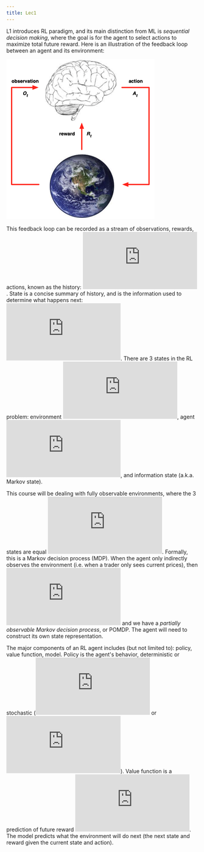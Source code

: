 ```yaml
---
title: Lec1
---
```


L1 introduces RL paradigm, and its main distinction from ML is *sequential decision making*, where the goal is for the agent to select actions to maximize total future reward. Here is an illustration of the feedback loop between an agent and its environment:

![picture](/RL/RL_problem.png)

This feedback loop can be recorded as a stream of observations, rewards, actions, known as the history: ![equation](https://latex.codecogs.com/gif.latex?H_t%20%3D%20O_1%2C%20R_1%2C%20A_1%2C%20...%2C%20O_%7Bt-1%7D%2C%20R_%7Bt-1%7D%2C%20A_%7Bt-1%7D%2C%20O_t%2C%20R_t). State is a concise summary of history, and is the information used to determine what happens next: ![equation](https://latex.codecogs.com/gif.latex?S_t%20%3D%20f%28H_t%29). There are 3 states in the RL problem: environment ![equation](https://latex.codecogs.com/gif.latex?S_t%5Ee), agent![equation](https://latex.codecogs.com/gif.latex?S_t%5Ea), and information state (a.k.a. Markov state).

This course will be dealing with fully observable environments, where the 3 states are equal ![equation](https://latex.codecogs.com/gif.latex?O_t%3DS_t%5Ea%3DS_t%5Ee). Formally, this is a Markov decision process (MDP). When the agent only indirectly observes the environment (i.e. when a trader only sees current prices), then ![equation](https://latex.codecogs.com/gif.latex?S_t%5Ea%5Cneq%20S_t%5Ee) and we have a *partially observable Markov decision process*, or POMDP. The agent will need to construct its own state representation. 

The major components of an RL agent includes (but not limited to): policy, value function, model. Policy is the agent's behavior, deterministic or stochastic (![equation](https://latex.codecogs.com/gif.latex?A_t%3D%5Cpi%28S_t%29) or ![equation](https://latex.codecogs.com/gif.latex?%5Cpi%28a%7Cs%29%3DP%28A%3Da%7CS%3Ds%29)). Value function is a prediction of future reward ![equation](https://latex.codecogs.com/gif.latex?v_%5Cpi%28s%29%3DE_%5Cpi%5BR_%7Bt&plus;1%7D&plus;%5Cgamma%20R_%7Bt&plus;2%7D&plus;...%7CS_t%3Ds%5D). The model predicts what the environment will do next (the next state and reward given the current state and action). 
